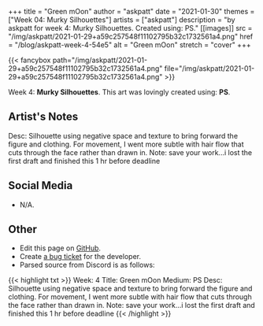+++
title =       "Green mOon"
author =      "askpatt"
date =        "2021-01-30"
themes =      ["Week 04: Murky Silhouettes"]
artists =     ["askpatt"]
description = "by askpatt for week 4: Murky Silhouettes. Created using: PS."
[[images]]
              src = "/img/askpatt/2021-01-29+a59c257548f11102795b32c1732561a4.png"
              href = "/blog/askpatt-week-4-54e5"
              alt = "Green mOon"
              stretch = "cover"
+++


{{< fancybox path="/img/askpatt/2021-01-29+a59c257548f11102795b32c1732561a4.png" file="/img/askpatt/2021-01-29+a59c257548f11102795b32c1732561a4.png" >}}


Week 4: **Murky Silhouettes**. This art was lovingly created using: **PS**.

## Artist's Notes

Desc: Silhouette using negative space and texture to bring forward the figure  and clothing. For movement, I went more subtle with hair flow that cuts through the face rather than drawn in. 
Note: save your work...i lost the first draft and finished this 1 hr before deadline

## Social Media

- N/A.

## Other

- Edit this page on [GitHub](https://github.com/teaminkling/web-refresh/edit/main/blog/content/blog/askpatt-week-4-54e5.md).
- Create [a bug ticket](https://github.com/teaminkling/web-refresh/issues/new?assignees=&labels=bug&template=problem-report.md&title=) for the developer.
- Parsed source from Discord is as follows:

{{< highlight txt >}}
Week: 4
Title: Green mOon
Medium: PS
Desc: Silhouette using negative space and texture to bring forward the figure  and clothing. For movement, I went more subtle with hair flow that cuts through the face rather than drawn in. 
Note: save your work...i lost the first draft and finished this 1 hr before deadline
{{< /highlight >}}